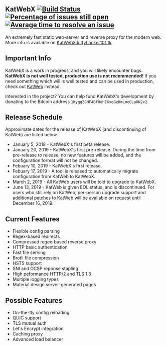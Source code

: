 ## KatWebX [![Build Status](https://travis-ci.com/kittyhacker101/KatWebX.svg?branch=master)](https://travis-ci.com/kittyhacker101/KatWebX) [![Percentage of issues still open](http://isitmaintained.com/badge/open/kittyhacker101/KatWebX.svg)](http://isitmaintained.com/project/kittyhacker101/KatWebX "Percentage of issues still open") [![Average time to resolve an issue](http://isitmaintained.com/badge/resolution/kittyhacker101/KatWebX.svg)](http://isitmaintained.com/project/kittyhacker101/KatWebX "Average time to resolve an issue")
An extremely fast static web-server and reverse proxy for the modern web. More info is available on [KatWebX.kittyhacker101.tk](https://katwebx.kittyhacker101.tk/).

## Important Info
KatWebX is a work in progress, and you will likely encounter bugs. **KatWebX is not well tested, production use is not recommended!**  If you need something which will is well tested and can be used in production, check out [KatWeb](https://github.com/kittyhacker101/KatWeb) instead.

Interested in the project? You can help fund KatWebX's development by donating to the Bitcoin address `1KyggZGHF4BfHoHEXxoGzDmLmcGLaHN2x2`.

## Release Schedule
Approximate dates for the release of KatWebX (and discontinuing of KatWeb) are listed below.
 - January 5, 2018 - KatWebX's first beta release.
 - January 20, 2019 - KatWebX's first pre-release. During the time from pre-release to release, no new features will be added, and the configuration format will not be changed.
 - Febuary 10, 2019 - KatWebX's first release.
 - Febuary 17, 2019 - A tool is released to automatically migrate configuration from KatWeb to KatWebX.
 - March 2, 2019 - All KatWeb users will be told to upgrade to KatWebX.
 - June 13, 2019 - KatWeb is given EOL status, and is discontinued. For users who still rely on KatWeb, per-person upgrade support and additional patches to KatWeb will be available on request until December 16, 2019.

## Current Features
- Flexible config parsing
- Regex-based redirects
- Compressed regex-based reverse proxy
- HTTP basic authentication
- Fast file serving
- Brotli file compression
- HSTS support
- SNI and OCSP reponse stapling
- High peformance HTTP/2 and TLS 1.3
- Multiple logging types
- Material design server-generated pages

## Possible Features
- On-the-fly config reloading
- QUIC support
- TLS mutual auth
- Let's Encrypt integration
- Caching proxy
- Advanced load balancer
